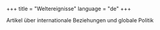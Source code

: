 +++
title = "Weltereignisse"
language = "de"
+++

Artikel über internationale Beziehungen und globale Politik
